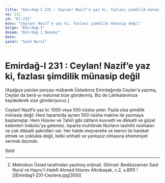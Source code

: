 ```yaml
---
title: "Emirdağ-I 231 : Ceylan! Nazif’e yaz ki, fazlası şimdilik münasip değil"
no: 231
id: "E1-231"
konu: "Ceylan! Nazif’e yaz ki, fazlası şimdilik münasip değil"
bolge: "Emirdağ-I"
donem: "Emirdağ 1 Dönemi"
date: 
yazar: "Said Nursî"
---
```


# Emirdağ-I 231 : Ceylan! Nazif’e yaz ki, fazlası şimdilik münasip değil

<p class="takdim">[Aşağıya yazılan parçayı mübarek Üstadımız Emirdağında Ceylan'a yazmış, Ceylan da berâ-yı malumat bize göndermiş. Biz de Lahikalarımıza kaydederek size gönderiyoruz.]</p>

Ceylan! Nazif’e yaz ki: 1000 veya 500 nüsha yeter. Fazla olsa şimdilik münasip değil. Hem Isparta’da aynen 500 nüsha makine ile yazmaya başlamışlar. Hem Hüsrev ve Tahirî gibi zâtların kuvvetli ve dikkatli ve güzel kalemleri İnebolu’ya gelemez. Isparta muhitinde Nurların tashihli nüshaları ve çok dikkatli şakirdleri var. Her halde meşveretle ve teenni ile hareket etmek ve çoklukla değil, belki sıhhatli ve yanlışsız olmasına ehemmiyet vermek lâzımdır.

*Said*

***

1. Mektubun Üstad tarafından yazılmış orijinali. (Görsel: Bediüzzaman Said Nursî ve Hayru’l-Halefi Ahmed Hüsrev Altınbaşak, c.2, s.891)
![[Emirdag1-231-Ceylana.jpg|300]]

